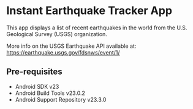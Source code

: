 Instant Earthquake Tracker App
===================================

This app displays a list of recent earthquakes in the world
from the U.S. Geological Survey (USGS) organization.



More info on the USGS Earthquake API available at:
https://earthquake.usgs.gov/fdsnws/event/1/

Pre-requisites
--------------

- Android SDK v23
- Android Build Tools v23.0.2
- Android Support Repository v23.3.0

